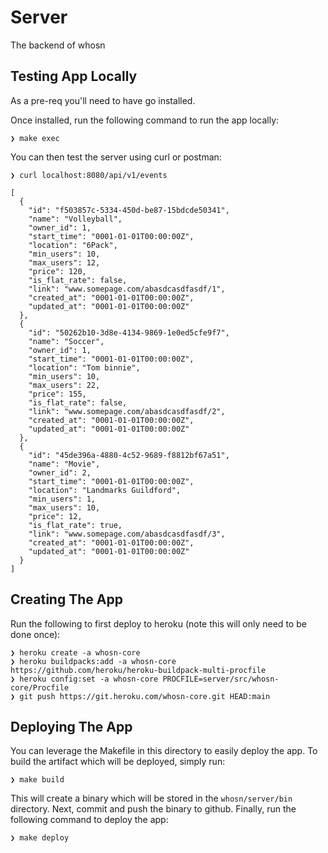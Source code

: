 # Server
The backend of whosn

## Testing App Locally
As a pre-req you'll need to have go installed.

Once installed, run the following command to run the app locally:
```
❯ make exec
```
You can then test the server using curl or postman:
```
❯ curl localhost:8080/api/v1/events

[
  {
    "id": "f503857c-5334-450d-be87-15bdcde50341",
    "name": "Volleyball",
    "owner_id": 1,
    "start_time": "0001-01-01T00:00:00Z",
    "location": "6Pack",
    "min_users": 10,
    "max_users": 12,
    "price": 120,
    "is_flat_rate": false,
    "link": "www.somepage.com/abasdcasdfasdf/1",
    "created_at": "0001-01-01T00:00:00Z",
    "updated_at": "0001-01-01T00:00:00Z"
  },
  {
    "id": "50262b10-3d8e-4134-9869-1e0ed5cfe9f7",
    "name": "Soccer",
    "owner_id": 1,
    "start_time": "0001-01-01T00:00:00Z",
    "location": "Tom binnie",
    "min_users": 10,
    "max_users": 22,
    "price": 155,
    "is_flat_rate": false,
    "link": "www.somepage.com/abasdcasdfasdf/2",
    "created_at": "0001-01-01T00:00:00Z",
    "updated_at": "0001-01-01T00:00:00Z"
  },
  {
    "id": "45de396a-4880-4c52-9689-f8812bf67a51",
    "name": "Movie",
    "owner_id": 2,
    "start_time": "0001-01-01T00:00:00Z",
    "location": "Landmarks Guildford",
    "min_users": 1,
    "max_users": 10,
    "price": 12,
    "is_flat_rate": true,
    "link": "www.somepage.com/abasdcasdfasdf/3",
    "created_at": "0001-01-01T00:00:00Z",
    "updated_at": "0001-01-01T00:00:00Z"
  }
]
```

## Creating The App
Run the following to first deploy to heroku (note this will only need to be done once):
```
❯ heroku create -a whosn-core
❯ heroku buildpacks:add -a whosn-core https://github.com/heroku/heroku-buildpack-multi-procfile
❯ heroku config:set -a whosn-core PROCFILE=server/src/whosn-core/Procfile
❯ git push https://git.heroku.com/whosn-core.git HEAD:main
```

## Deploying The App
You can leverage the Makefile in this directory to easily deploy the app.
To build the artifact which will be deployed, simply run:
```
❯ make build
```
This will create a binary which will be stored in the `whosn/server/bin` directory.
Next, commit and push the binary to github.
Finally, run the following command to deploy the app:
```
❯ make deploy
```
